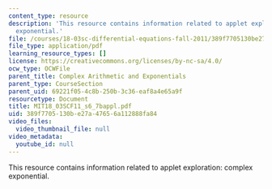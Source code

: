 ```yaml
---
content_type: resource
description: 'This resource contains information related to applet exploration: complex
  exponential.'
file: /courses/18-03sc-differential-equations-fall-2011/389f7705130be27a47656a112888fa84_MIT18_03SCF11_s6_7bappl.pdf
file_type: application/pdf
learning_resource_types: []
license: https://creativecommons.org/licenses/by-nc-sa/4.0/
ocw_type: OCWFile
parent_title: Complex Arithmetic and Exponentials
parent_type: CourseSection
parent_uid: 69221f05-4c8b-250b-3c36-eaf8a4e65a9f
resourcetype: Document
title: MIT18_03SCF11_s6_7bappl.pdf
uid: 389f7705-130b-e27a-4765-6a112888fa84
video_files:
  video_thumbnail_file: null
video_metadata:
  youtube_id: null
---
```

This resource contains information related to applet exploration: complex exponential.